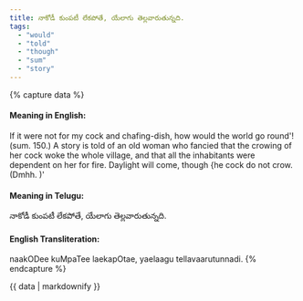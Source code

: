 ```yaml
---
title: నాకోడీ కుంపటీ లేకపోతే, యేలాగు తెల్లవారుతున్నది.
tags:
  - "would"
  - "told"
  - "though"
  - "sum"
  - "story"
---
```


{% capture data %}
#### Meaning in English:
If it were not for my cock and chafing-dish, how would the world go round'!
(sum. 150.)
A story is told of an old woman who fancied that the crowing of her cock woke the whole village, and that all the inhabitants were dependent on her for fire.
Daylight will come, though {he cock do not crow. (Dmhh. )'

#### Meaning in Telugu:
నాకోడీ కుంపటీ లేకపోతే, యేలాగు తెల్లవారుతున్నది.

#### English Transliteration:
naakODee kuMpaTee laekapOtae, yaelaagu tellavaarutunnadi.
{% endcapture %}

{{ data | markdownify }}

